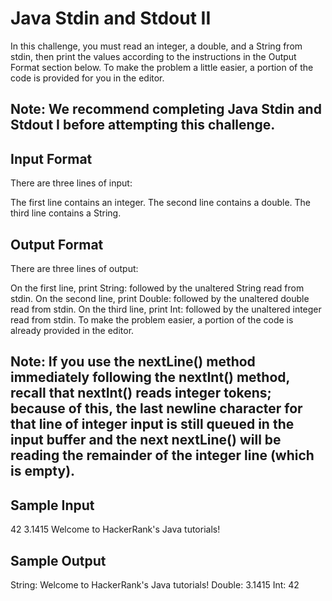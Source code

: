 # Java Stdin and Stdout II

In this challenge, you must read an integer, a double, and a String from stdin, then print the values according to the instructions in the Output Format section below. To make the problem a little easier, a portion of the code is provided for you in the editor.

## Note: We recommend completing Java Stdin and Stdout I before attempting this challenge.

## Input Format

There are three lines of input:

The first line contains an integer.
The second line contains a double.
The third line contains a String.

## Output Format

There are three lines of output:

On the first line, print String: followed by the unaltered String read from stdin.
On the second line, print Double: followed by the unaltered double read from stdin.
On the third line, print Int: followed by the unaltered integer read from stdin.
To make the problem easier, a portion of the code is already provided in the editor.

## Note: If you use the nextLine() method immediately following the nextInt() method, recall that nextInt() reads integer tokens; because of this, the last newline character for that line of integer input is still queued in the input buffer and the next nextLine() will be reading the remainder of the integer line (which is empty).

## Sample Input

42
3.1415
Welcome to HackerRank's Java tutorials!

## Sample Output

String: Welcome to HackerRank's Java tutorials!
Double: 3.1415
Int: 42
